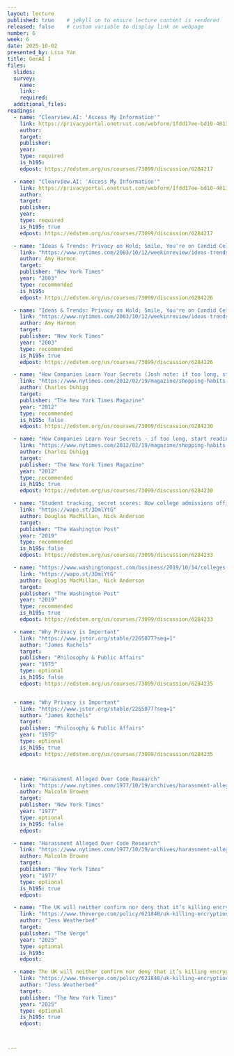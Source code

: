 ```yaml
---
layout: lecture
published: true    # jekyll on to ensure lecture content is rendered
released: false    # custom variable to display link on webpage
number: 6
week: 6
date: 2025-10-02
presented_by: Lisa Yan
title: GenAI I
files:
  slides: 
  survey:
    name:
    link: 
    required: 
  additional_files:
readings:
  - name: "Clearview.AI: 'Access My Information'"
    link: https://privacyportal.onetrust.com/webform/1fdd17ee-bd10-4813-a254-de7d5c09360a/2a09e1a7-f09f-4e0c-91a2-5818abe414d5
    author:
    target:
    publisher:
    year:    
    type: required
    is_h195:
    edpost: https://edstem.org/us/courses/73099/discussion/6284217 

  - name: "Clearview.AI: 'Access My Information'" 
    link: https://privacyportal.onetrust.com/webform/1fdd17ee-bd10-4813-a254-de7d5c09360a/2a09e1a7-f09f-4e0c-91a2-5818abe414d5
    author:
    target:
    publisher:
    year:    
    type: required
    is_h195: true
    edpost: https://edstem.org/us/courses/73099/discussion/6284217

  - name: "Ideas & Trends: Privacy on Hold; Smile, You're on Candid Cellphone Camera"
    link: "https://www.nytimes.com/2003/10/12/weekinreview/ideas-trends-privacy-on-hold-smile-you-re-on-candid-cellphone-camera.html"
    author: Amy Harmon
    target:
    publisher: "New York Times"
    year: "2003"
    type: recommended
    is_h195:
    edpost: https://edstem.org/us/courses/73099/discussion/6284226

  - name: "Ideas & Trends: Privacy on Hold; Smile, You're on Candid Cellphone Camera"    
    link: "https://www.nytimes.com/2003/10/12/weekinreview/ideas-trends-privacy-on-hold-smile-you-re-on-candid-cellphone-camera.html"
    author: Amy Harmon
    target:
    publisher: "New York Times"
    year: "2003"
    type: recommended
    is_h195: true
    edpost: https://edstem.org/us/courses/73099/discussion/6284226

  - name: "How Companies Learn Your Secrets (Josh note: if too long, start reading from the word 'arrival')"
    link: "https://www.nytimes.com/2012/02/19/magazine/shopping-habits.html?pagewanted=1&_r=1&hp"
    author: Charles Duhigg
    target:
    publisher: "The New York Times Magazine"
    year: "2012"
    type: recommended
    is_h195: false
    edpost: https://edstem.org/us/courses/73099/discussion/6284230

  - name: "How Companies Learn Your Secrets - if too long, start reading from the word 'arrival'"
    link: "https://www.nytimes.com/2012/02/19/magazine/shopping-habits.html?pagewanted=1&_r=1&hp"
    author: Charles Duhigg
    target:
    publisher: "The New York Times Magazine"
    year: "2012"
    type: recommended
    is_h195: true
    edpost: https://edstem.org/us/courses/73099/discussion/6284230

  - name: "Student tracking, secret scores: How college admissions offices rank prospects before they apply"
    link: "https://wapo.st/3DmlYtG"
    author: Douglas MacMillan, Nick Anderson
    target:
    publisher: "The Washington Post"
    year: "2019"
    type: recommended
    is_h195: false
    edpost: https://edstem.org/us/courses/73099/discussion/6284233

  - name: "https://www.washingtonpost.com/business/2019/10/14/colleges-quietly-rank-prospective-students-based-their-personal-data/"
    link: "https://wapo.st/3DmlYtG"
    author: Douglas MacMillan, Nick Anderson
    target:
    publisher: "The Washington Post"
    year: "2019"
    type: recommended
    is_h195: true
    edpost: https://edstem.org/us/courses/73099/discussion/6284233

  - name: "Why Privacy is Important"
    link: "https://www.jstor.org/stable/2265077?seq=1"
    author: "James Rachels"
    target:
    publisher: "Philosophy & Public Affairs"
    year: "1975"
    type: optional
    is_h195: false
    edpost: https://edstem.org/us/courses/73099/discussion/6284235


  - name: "Why Privacy is Important"
    link: "https://www.jstor.org/stable/2265077?seq=1"
    author: "James Rachels"
    target:
    publisher: "Philosophy & Public Affairs"
    year: "1975"
    type: optional
    is_h195: true
    edpost: https://edstem.org/us/courses/73099/discussion/6284235



  - name: "Harassment Alleged Over Code Research"
    link: "https://www.nytimes.com/1977/10/19/archives/harassment-alleged-over-code-research-computer-scientists-say-us.html?searchResultPosition=1"
    author: Malcolm Browne
    target:
    publisher: "New York Times"
    year: "1977"
    type: optional
    is_h195: false
    edpost: 

  - name: "Harassment Alleged Over Code Research"
    link: "https://www.nytimes.com/1977/10/19/archives/harassment-alleged-over-code-research-computer-scientists-say-us.html?searchResultPosition=1"
    author: Malcolm Browne
    target:
    publisher: "New York Times"
    year: "1977"
    type: optional
    is_h195: true
    edpost: 

  - name: "The UK will neither confirm nor deny that it’s killing encryption"
    link: "https://www.theverge.com/policy/621848/uk-killing-encryption-e2e-apple-adp-privacy"
    author: "Jess Weatherbed"
    target:
    publisher: "The Verge"
    year: "2025"
    type: optional
    is_h195: 
    edpost: 

  - name: The UK will neither confirm nor deny that it’s killing encryption"
    link: "https://www.theverge.com/policy/621848/uk-killing-encryption-e2e-apple-adp-privacy"
    author: "Jess Weatherbed"
    target:
    publisher: "The New York Times"
    year: "2025"
    type: optional
    is_h195: true
    edpost: 



---
```


<!-- information here -->

